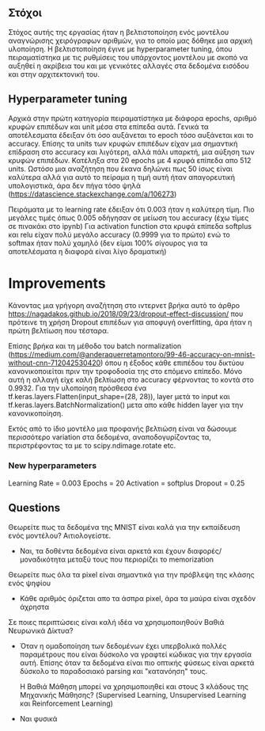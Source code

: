 ## Στόχοι

Στόχος αυτής της εργασίας ήταν η βελτιστοποίηση ενός μοντέλου αναγνώρισης χειρόγραφων αριθμών, για το οποίο μας δόθηκε μια αρχική υλοποίηση.
Η βελτιστοποίηση έγινε με hyperparameter tuning, όπου πειραματίστηκα με τις ρυθμίσεις του υπάρχοντος μοντέλου με σκοπό να αυξηθεί η ακρίβεια του
και με γενικότες αλλαγές στα δεδομένα εισόδου και στην αρχιτεκτονική του.

## Hyperparameter tuning

Αρχικά στην πρώτη κατηγορία πειραματίστηκα με διάφορα epochs, αριθμό κρυφών επιπέδων και unit μέσα στα επίπεδα αυτά. Γενικά τα αποτέλεσματα έδειξαν ότι όσο αυξάνεται το epoch τόσο αυξάνεται και το accuracy.
Επίσης τα units των κρυφών επιπέδων είχαν μια σημαντική επίδραση στο accuracy και λιγότερη, αλλά πάλι υπαρκτή, μια αύξηση των κρυφών επιπέδων. Κατέληξα στα 20 epochs με 4 κρυφά επίπεδα απο 512 units.
Ωστόσο μια αναζήτηση που έκανα δηλώνει πως 50 ίσως είναι καλύτερα αλλά για αυτό το πείραμα η τιμή αυτή ήταν απαγορευτική υπολογιστικά, άρα δεν πήγα τόσο ψηλά (https://datascience.stackexchange.com/a/106273)

Πειράματα με το learning rate έδειξαν ότι 0.003 ήταν η καλύτερη τίμη. Πιο μεγάλες τιμές όπως 0.005 οδήγησαν σε μείωση του accuracy (έχω τίμες σε πινακάκι στο ipynb)
Για activation function στα κρυφά επίπεδα softplus και relu είχαν πολύ μεγάλο accuracy (0.9999 για το πρώτο) ενώ το softmax ήταν πολύ χαμηλό (δεν είμαι 100% σίγουρος για τα αποτελέσματα η διαφορά είναι λίγο δραματική)

# Improvements

Κάνοντας μια γρήγορη αναζήτηση στο ιντερνετ βρήκα αυτό το άρθρο https://nagadakos.github.io/2018/09/23/dropout-effect-discussion/ που πρότεινε τη χρήση Dropout επιπέδων για αποφυγή overfitting,
άρα ήταν η πρώτη βελτίωση που τέσταρα.

Επίσης βρήκα και τη μέθοδο του batch normalization (https://medium.com/@anderaquerretamontoro/99-46-accuracy-on-mnist-without-cnn-712042530420) όπου η έξοδος κάθε επιπέδου του δικτύου κανονικοποιείται
πριν την τροφοδοσία της στο επόμενο επίπεδο. Μόνο αυτή η αλλαγή είχε καλή βελτίωση στο accuracy φέρνοντας το κοντά στο 0.9932. Για την υλοποίηση πρόσθεσα ένα tf.keras.layers.Flatten(input_shape=(28, 28)), layer μετά το input και tf.keras.layers.BatchNormalization() μετα απο κάθε hidden layer για την κανονικοποίηση.

Εκτός από το ίδιο μοντέλο μια προφανής βελτιώση είναι να δώσουμε περισσότερο variation στα δεδομένα, αναποδογυρίζοντας τα, περιστρέφοντας τα με το scipy.ndimage.rotate etc.

### New hyperparameters

Learning Rate = 0.003
Epochs = 20
Activation = softplus
Dropout = 0.25

## Questions

Θεωρείτε πως τα δεδομένα της MNIST είναι καλά για την εκπαίδευση ενός μοντέλου?
Αιτιολογείστε.

- Ναι, τα δοθέντα δεδομένα είναι αρκετά και έχουν διαφορές/μοναδικότητα μεταξύ τους που περιορίζει το memorization

Θεωρείτε πως όλα τα pixel είναι σημαντικά για την πρόβλεψη της κλάσης ενός
ψηφίου

- Κάθε αριθμός όριζεται απο τα άσπρα pixel, άρα τα μαύρα είναι σχεδόν άχρηστα

Σε ποιες περιπτώσεις είναι καλή ιδέα να χρησιμοποιηθούν Βαθιά Νευρωνικά Δίκτυα?

- Όταν η ομαδοποίηση των δεδομένων έχει υπερβολικά πολλές παραμέτρους που είναι δύσκολο να γραφτεί κώδικας για την εργασία αυτή.
  Επίσης όταν τα δεδομένα είναι πιο οπτικής φύσεως είναι αρκετά δύσκολο το παραδοσιακό parsing και "κατανόηση" τους.

  Η Βαθιά Μάθηση μπορεί να χρησιμοποιηθεί και στους 3 κλάδους της Μηχανικής
Μάθησης? (Supervised Learning, Unsupervised Learning και Reinforcement
Learning)

- Ναι φυσικά
